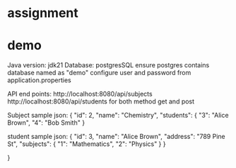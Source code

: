 # assignment
# demo
Java version: jdk21
Database: postgresSQL
ensure postgres contains database named as "demo"
configure user and password from application.properties

API end points:
http://localhost:8080/api/subjects
http://localhost:8080/api/students
for both method get and post

Subject sample json:
{
    "id": 2,
    "name": "Chemistry",
    "students": {
        "3": "Alice Brown",
        "4": "Bob Smith"
    }

student sample json:
{
    "id": 3,
    "name": "Alice Brown",
    "address": "789 Pine St",
    "subjects": {
        "1": "Mathematics",
        "2": "Physics"
    }
}

}
